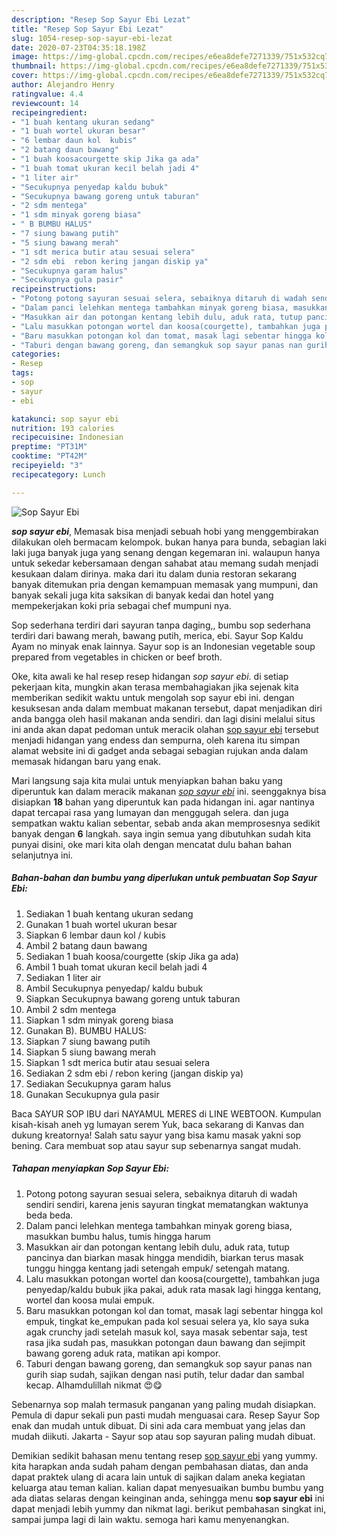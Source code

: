 ```yaml
---
description: "Resep Sop Sayur Ebi Lezat"
title: "Resep Sop Sayur Ebi Lezat"
slug: 1054-resep-sop-sayur-ebi-lezat
date: 2020-07-23T04:35:18.198Z
image: https://img-global.cpcdn.com/recipes/e6ea8defe7271339/751x532cq70/sop-sayur-ebi-foto-resep-utama.jpg
thumbnail: https://img-global.cpcdn.com/recipes/e6ea8defe7271339/751x532cq70/sop-sayur-ebi-foto-resep-utama.jpg
cover: https://img-global.cpcdn.com/recipes/e6ea8defe7271339/751x532cq70/sop-sayur-ebi-foto-resep-utama.jpg
author: Alejandro Henry
ratingvalue: 4.4
reviewcount: 14
recipeingredient:
- "1 buah kentang ukuran sedang"
- "1 buah wortel ukuran besar"
- "6 lembar daun kol  kubis"
- "2 batang daun bawang"
- "1 buah koosacourgette skip Jika ga ada"
- "1 buah tomat ukuran kecil belah jadi 4"
- "1 liter air"
- "Secukupnya penyedap kaldu bubuk"
- "Secukupnya bawang goreng untuk taburan"
- "2 sdm mentega"
- "1 sdm minyak goreng biasa"
- " B BUMBU HALUS"
- "7 siung bawang putih"
- "5 siung bawang merah"
- "1 sdt merica butir atau sesuai selera"
- "2 sdm ebi  rebon kering jangan diskip ya"
- "Secukupnya garam halus"
- "Secukupnya gula pasir"
recipeinstructions:
- "Potong potong sayuran sesuai selera, sebaiknya ditaruh di wadah sendiri sendiri, karena jenis sayuran tingkat mematangkan waktunya beda beda."
- "Dalam panci lelehkan mentega tambahkan minyak goreng biasa, masukkan bumbu halus, tumis hingga harum"
- "Masukkan air dan potongan kentang lebih dulu, aduk rata, tutup pancinya dan biarkan masak hingga mendidih, biarkan terus masak tunggu hingga kentang jadi setengah empuk/ setengah matang."
- "Lalu masukkan potongan wortel dan koosa(courgette), tambahkan juga penyedap/kaldu bubuk jika pakai, aduk rata masak lagi hingga kentang, wortel dan koosa mulai empuk."
- "Baru masukkan potongan kol dan tomat, masak lagi sebentar hingga kol empuk, tingkat ke_empukan pada kol sesuai selera ya, klo saya suka agak crunchy jadi setelah masuk kol, saya masak sebentar saja, test rasa jika sudah pas, masukkan potongan daun bawang dan sejimpit bawang goreng aduk rata, matikan api kompor."
- "Taburi dengan bawang goreng, dan semangkuk sop sayur panas nan gurih siap sudah, sajikan dengan nasi putih, telur dadar dan sambal kecap. Alhamdulillah nikmat 😍😋"
categories:
- Resep
tags:
- sop
- sayur
- ebi

katakunci: sop sayur ebi 
nutrition: 193 calories
recipecuisine: Indonesian
preptime: "PT31M"
cooktime: "PT42M"
recipeyield: "3"
recipecategory: Lunch

---
```



![Sop Sayur Ebi](https://img-global.cpcdn.com/recipes/e6ea8defe7271339/751x532cq70/sop-sayur-ebi-foto-resep-utama.jpg)

<b><i>sop sayur ebi</i></b>, Memasak bisa menjadi sebuah hobi yang menggembirakan dilakukan oleh bermacam kelompok. bukan hanya para bunda, sebagian laki laki juga banyak juga yang senang dengan kegemaran ini. walaupun hanya untuk sekedar kebersamaan dengan sahabat atau memang sudah menjadi kesukaan dalam dirinya. maka dari itu dalam dunia restoran sekarang banyak ditemukan pria dengan kemampuan memasak yang mumpuni, dan banyak sekali juga kita saksikan di banyak kedai dan hotel yang mempekerjakan koki pria sebagai chef mumpuni nya.

Sop sederhana terdiri dari sayuran tanpa daging,, bumbu sop sederhana terdiri dari bawang merah, bawang putih, merica, ebi. Sayur Sop Kaldu Ayam no minyak enak lainnya. Sayur sop is an Indonesian vegetable soup prepared from vegetables in chicken or beef broth.

Oke, kita awali ke hal resep resep hidangan <i>sop sayur ebi</i>. di setiap pekerjaan kita, mungkin akan terasa membahagiakan jika sejenak kita memberikan sedikit waktu untuk mengolah sop sayur ebi ini. dengan kesuksesan anda dalam membuat makanan tersebut, dapat menjadikan diri anda bangga oleh hasil makanan anda sendiri. dan lagi disini melalui situs ini anda akan dapat pedoman untuk meracik olahan <u>sop sayur ebi</u> tersebut menjadi hidangan yang endess dan sempurna, oleh karena itu simpan alamat website ini di gadget anda sebagai sebagian rujukan anda dalam memasak hidangan baru yang enak.


Mari langsung saja kita mulai untuk menyiapkan bahan baku yang diperuntuk kan dalam meracik makanan <u><i>sop sayur ebi</i></u> ini. seenggaknya bisa disiapkan <b>18</b> bahan yang diperuntuk kan pada hidangan ini. agar nantinya dapat tercapai rasa yang lumayan dan menggugah selera. dan juga sempatkan waktu kalian sebentar, sebab anda akan memprosesnya sedikit banyak dengan <b>6</b> langkah. saya ingin semua yang dibutuhkan sudah kita punyai disini, oke mari kita olah dengan mencatat dulu bahan bahan selanjutnya ini.

<!--inarticleads1-->

##### Bahan-bahan dan bumbu yang diperlukan untuk pembuatan Sop Sayur Ebi:

1. Sediakan 1 buah kentang ukuran sedang
1. Gunakan 1 buah wortel ukuran besar
1. Siapkan 6 lembar daun kol / kubis
1. Ambil 2 batang daun bawang
1. Sediakan 1 buah koosa/courgette (skip Jika ga ada)
1. Ambil 1 buah tomat ukuran kecil belah jadi 4
1. Sediakan 1 liter air
1. Ambil Secukupnya penyedap/ kaldu bubuk
1. Siapkan Secukupnya bawang goreng untuk taburan
1. Ambil 2 sdm mentega
1. Siapkan 1 sdm minyak goreng biasa
1. Gunakan  B). BUMBU HALUS:
1. Siapkan 7 siung bawang putih
1. Siapkan 5 siung bawang merah
1. Siapkan 1 sdt merica butir atau sesuai selera
1. Sediakan 2 sdm ebi / rebon kering (jangan diskip ya)
1. Sediakan Secukupnya garam halus
1. Gunakan Secukupnya gula pasir


Baca SAYUR SOP IBU dari NAYAMUL MERES di LINE WEBTOON. Kumpulan kisah-kisah aneh yg lumayan serem Yuk, baca sekarang di Kanvas dan dukung kreatornya! Salah satu sayur yang bisa kamu masak yakni sop bening. Cara membuat sop atau sayur sup sebenarnya sangat mudah. 

<!--inarticleads2-->

##### Tahapan menyiapkan Sop Sayur Ebi:

1. Potong potong sayuran sesuai selera, sebaiknya ditaruh di wadah sendiri sendiri, karena jenis sayuran tingkat mematangkan waktunya beda beda.
1. Dalam panci lelehkan mentega tambahkan minyak goreng biasa, masukkan bumbu halus, tumis hingga harum
1. Masukkan air dan potongan kentang lebih dulu, aduk rata, tutup pancinya dan biarkan masak hingga mendidih, biarkan terus masak tunggu hingga kentang jadi setengah empuk/ setengah matang.
1. Lalu masukkan potongan wortel dan koosa(courgette), tambahkan juga penyedap/kaldu bubuk jika pakai, aduk rata masak lagi hingga kentang, wortel dan koosa mulai empuk.
1. Baru masukkan potongan kol dan tomat, masak lagi sebentar hingga kol empuk, tingkat ke_empukan pada kol sesuai selera ya, klo saya suka agak crunchy jadi setelah masuk kol, saya masak sebentar saja, test rasa jika sudah pas, masukkan potongan daun bawang dan sejimpit bawang goreng aduk rata, matikan api kompor.
1. Taburi dengan bawang goreng, dan semangkuk sop sayur panas nan gurih siap sudah, sajikan dengan nasi putih, telur dadar dan sambal kecap. Alhamdulillah nikmat 😍😋


Sebenarnya sop malah termasuk panganan yang paling mudah disiapkan. Pemula di dapur sekali pun pasti mudah menguasai cara. Resep Sayur Sop enak dan mudah untuk dibuat. Di sini ada cara membuat yang jelas dan mudah diikuti. Jakarta - Sayur sop atau sop sayuran paling mudah dibuat. 

Demikian sedikit bahasan menu tentang resep <u>sop sayur ebi</u> yang yummy. kita harapkan anda sudah paham dengan pembahasan diatas, dan anda dapat praktek ulang di acara lain untuk di sajikan dalam aneka kegiatan keluarga atau teman kalian. kalian dapat menyesuaikan bumbu bumbu yang ada diatas selaras dengan keinginan anda, sehingga menu <b>sop sayur ebi</b> ini dapat menjadi lebih yummy dan nikmat lagi. berikut pembahasan singkat ini, sampai jumpa lagi di lain waktu. semoga hari kamu menyenangkan.
